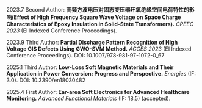 
2023.7 Second Author: **高频方波电压对固态变压器环氧绝缘空间电荷特性的影响(Effect of High Frequency Square Wave Voltage on Space Charge Characteristics of Epoxy Insulation in Solid-State Transformers).** *CPEEC 2023* (EI Indexed Conference Proceedings).

2023.9 Third Author: **Partial Discharge Pattern Recognition of High Voltage GIS Defects Using GWO-SVM Method.** *ACCES 2023* (EI Indexed Conference Proceedings). DOI: 10.1007/978-981-97-1072-0_67

2025.1 Third Author: **Low-Loss Soft Magnetic Materials and Their Application in Power Conversion: Progress and Perspective.** *Energies* (IF: 3.0). DOI: 10.3390/en18030482

2025.4 First Author: **Ear-area Soft Electronics for Advanced Healthcare Monitoring.** *Advanced Functional Materials* (IF: 18.5) (accepted).




